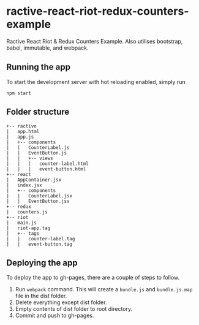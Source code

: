 # ractive-react-riot-redux-counters-example

Ractive React Riot & Redux Counters Example. Also utilises bootstrap, babel, immutable, and webpack.

## Running the app

To start the development server with hot reloading enabled, simply run

```
npm start
```

## Folder structure

	+-- ractive
	|	app.html
	|	app.js
	|	+-- components
	|	|	CounterLabel.js
	|	|	EventButton.js
	|	|	+-- views
	|	|	|	counter-label.html
	|	|	|	event-button.html
	+-- react
	|	AppContainer.jsx
	|	index.jsx
	|	+-- components
	|	|	CounterLabel.jsx
	|	|	EventButton.jsx
	+-- redux
	|	counters.js
	+-- riot
	|	main.js
	|	riot-app.tag
	|	+-- tags
	|	|	counter-label.tag
	|	|	event-button.tag

## Deploying the app

To deploy the app to gh-pages, there are a couple of steps to follow.

1. Run `webpack` command. This will create a `bundle.js` and `bundle.js.map` file in the dist folder.
2. Delete everything except dist folder.
3. Empty contents of dist folder to root directory.
4. Commit and push to gh-pages.

